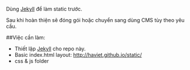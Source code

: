 Dùng [Jekyll] để làm static trước.

Sau khi hoàn thiện sẽ đóng gói hoặc chuyển sang dùng CMS tùy theo yêu cầu.

##Việc cần làm:
- Thiết lập [Jekyll] cho repo này.
- Basic index.html layout: http://haviet.github.io/static/
- css & js folder

[Jekyll]: http://www.jekyllrb.com
